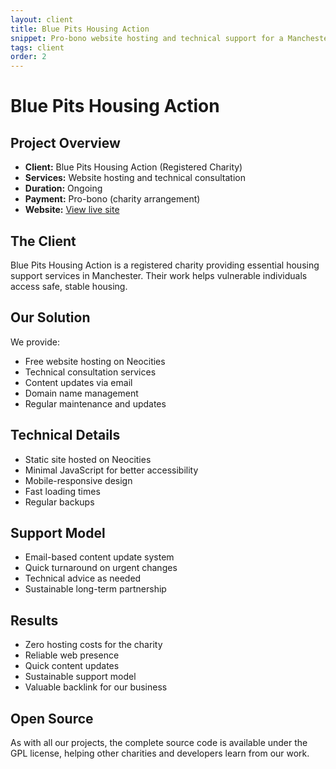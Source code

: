 ```yaml
---
layout: client
title: Blue Pits Housing Action
snippet: Pro-bono website hosting and technical support for a Manchester housing charity
tags: client
order: 2
---
```


# Blue Pits Housing Action

## Project Overview
- **Client:** Blue Pits Housing Action (Registered Charity)
- **Services:** Website hosting and technical consultation
- **Duration:** Ongoing
- **Payment:** Pro-bono (charity arrangement)
- **Website:** [View live site](https://bluepitshousingaction.co.uk)

## The Client
Blue Pits Housing Action is a registered charity providing essential housing support services in Manchester. Their work helps vulnerable individuals access safe, stable housing.

## Our Solution
We provide:
- Free website hosting on Neocities
- Technical consultation services
- Content updates via email
- Domain name management
- Regular maintenance and updates

## Technical Details
- Static site hosted on Neocities
- Minimal JavaScript for better accessibility
- Mobile-responsive design
- Fast loading times
- Regular backups

## Support Model
- Email-based content update system
- Quick turnaround on urgent changes
- Technical advice as needed
- Sustainable long-term partnership

## Results
- Zero hosting costs for the charity
- Reliable web presence
- Quick content updates
- Sustainable support model
- Valuable backlink for our business

## Open Source
As with all our projects, the complete source code is available under the GPL license, helping other charities and developers learn from our work.
